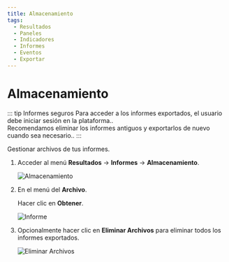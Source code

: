 ```yaml
---
title: Almacenamiento
tags:
  - Resultados
  - Paneles
  - Indicadores
  - Informes
  - Eventos
  - Exportar
---
```


# Almacenamiento

::: tip Informes seguros
Para acceder a los informes exportados, el usuario debe iniciar sesión en la plataforma..<br>
Recomendamos eliminar los informes antiguos y exportarlos de nuevo cuando sea necesario..
:::

Gestionar archivos de tus informes.

1. Acceder al menú **Resultados** -> **Informes** -> **Almacenamiento**.

   ![Almacenamiento](https://cdn.phishx.io/phishx-docs/images/phishx_results_reports_storage_01.webp)

2. En el menú del **Archivo**.

   Hacer clic en **Obtener**.

   ![Informe](https://cdn.phishx.io/phishx-docs/images/phishx_results_reports_storage_02.webp)

3. Opcionalmente hacer clic en **Eliminar Archivos** para eliminar todos los informes exportados.

   ![Eliminar Archivos](https://cdn.phishx.io/phishx-docs/images/phishx_results_reports_storage_03.webp)
